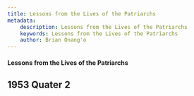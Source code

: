 ```yaml
---
title: Lessons from the Lives of the Patriarchs
metadata:
    description: Lessons from the Lives of the Patriarchs
    keywords: Lessons from the Lives of the Patriarchs
    author: Brian Onang'o
---
```


#### Lessons from the Lives of the Patriarchs

## 1953 Quater 2
